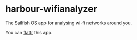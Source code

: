 # harbour-wifianalyzer
The Sailfish OS app for analysing wi-fi networks around you.

You can [flattr](https://flattr.com/submit/auto?user_id=osanwe&url=https://github.com/osanwe/harbour-wifianalyzer&title=WiFi%20Analyzer) this app.
